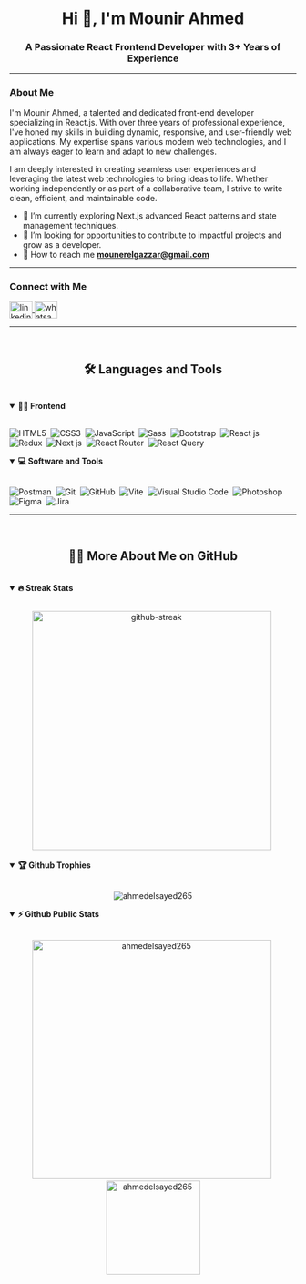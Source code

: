 <h1 align="center">Hi 👋, I'm Mounir Ahmed</h1>
<h3 align="center">A Passionate React Frontend Developer with 3+ Years of Experience</h3>

---

### About Me

I'm Mounir Ahmed, a talented and dedicated front-end developer specializing in React.js. With over three years of professional experience, I've honed my skills in building dynamic, responsive, and user-friendly web applications. My expertise spans various modern web technologies, and I am always eager to learn and adapt to new challenges.

I am deeply interested in creating seamless user experiences and leveraging the latest web technologies to bring ideas to life. Whether working independently or as part of a collaborative team, I strive to write clean, efficient, and maintainable code.

- 🌱 I’m currently exploring Next.js advanced React patterns and state management techniques.
- 💼 I’m looking for opportunities to contribute to impactful projects and grow as a developer.
- 💋 How to reach me **mounerelgazzar@gmail.com**

---

### Connect with Me

<p align="left">
  <a href="https://www.linkedin.com/in/mounir788" target="blank">
    <img align="center" src="https://raw.githubusercontent.com/rahuldkjain/github-profile-readme-generator/master/src/images/icons/Social/linked-in-alt.svg" alt="linkedin" height="30" width="40" />
  </a>
  <a href="https://wa.me/+201157381553" target="blank">
    <img align="center" src="https://raw.githubusercontent.com/rahuldkjain/github-profile-readme-generator/master/src/images/icons/Social/whatsapp.svg" alt="whatsapp" height="30" width="40" />
  </a>
</p>

---
<br>
<h2 align="center">🛠️ Languages and Tools</h2>
<br>
<details open>
<summary><b>🏄‍♂️ Frontend</b></summary>
<br>
  
![HTML5](https://img.shields.io/badge/-HTML5-E34F26?style=for-the-badge&logo=html5&logoColor=white)&nbsp;
![CSS3](https://img.shields.io/badge/-CSS3-1572B6?style=for-the-badge&logo=css3)&nbsp;
![JavaScript](https://img.shields.io/badge/-JavaScript-black?style=for-the-badge&logo=javascript)&nbsp;
![Sass](https://img.shields.io/badge/-Sass-CC6699?style=for-the-badge&logo=sass&logoColor=white)&nbsp;
![Bootstrap](https://img.shields.io/badge/-Bootstrap-563D7C?style=for-the-badge&logo=bootstrap)&nbsp;
![React js](https://img.shields.io/badge/React-20232A?style=for-the-badge&logo=react&logoColor=61DAFB)&nbsp;
![Redux](https://img.shields.io/badge/Redux-593D88?style=for-the-badge&logo=redux&logoColor=white)&nbsp;
![Next js](https://img.shields.io/badge/next%20js-000000?style=for-the-badge&logo=nextdotjs&logoColor=white)&nbsp;
![React Router](https://img.shields.io/badge/React_Router-CA4245?style=for-the-badge&logo=react-router&logoColor=white)&nbsp;
![React Query](https://img.shields.io/badge/React_Query-FF4154?style=for-the-badge&logo=ReactQuery&logoColor=white)&nbsp;
</details>

<details open>
<summary><b>💻 Software and Tools</b></summary>
<br>
  
![Postman](https://img.shields.io/badge/Postman-FF6C37?style=for-the-badge&logo=postman&logoColor=white)&nbsp;
![Git](https://img.shields.io/badge/-Git-black?style=for-the-badge&logo=git)&nbsp;
![GitHub](https://img.shields.io/badge/-GitHub-181717?style=for-the-badge&logo=github)&nbsp;
![Vite](https://img.shields.io/badge/Vite-B73BFE?style=for-the-badge&logo=vite&logoColor=FFD62E)&nbsp;
![Visual Studio Code](https://img.shields.io/badge/-Visual%20Studio%20Code-007ACC?style=for-the-badge&&logo=visual-studio-code&logoColor=white)&nbsp;
![Photoshop](https://img.shields.io/badge/Adobe%20Photoshop-31A8FF?style=for-the-badge&logo=Adobe%20Photoshop&logoColor=black)&nbsp;
![Figma](https://img.shields.io/badge/Figma-F24E1E?style=for-the-badge&logo=figma&logoColor=white)&nbsp;
![Jira](https://img.shields.io/badge/Jira-0052CC?style=for-the-badge&logo=jira&logoColor=white)&nbsp;
</details>

---
<br>
<h2 align="center">👨‍💻 More About Me on GitHub</h2>
<br>

<details open>
<summary><b>🔥 Streak Stats</b></summary>
<br>

<p align="center">
  <img src="https://streak-stats.demolab.com/?user=mounir788&theme=radical&hide_border=true" alt="github-streak" width="420"/>&nbsp;
</p>
</details>

<details open>
<summary><b>🏆 Github Trophies</b></summary>
<br>
<p align="center">
<img src="https://github-profile-trophy.vercel.app/?username=mounir788&theme=radical&no-frame=true&no-bg=true" alt="ahmedelsayed265" />
</p>
</details>

<details open>
<summary><b>⚡ Github Public Stats</b></summary>
<br>
<p align="center">
<img src="https://github-readme-stats.vercel.app/api?username=mounir788&show_icons=true&theme=radical&count_private=true" alt="ahmedelsayed265" width="420"/>&nbsp;
<img src="https://github-readme-stats.vercel.app/api/top-langs/?username=mounir788&layout=compact&theme=radical" alt="ahmedelsayed265" height="165">
</p>
</details>

